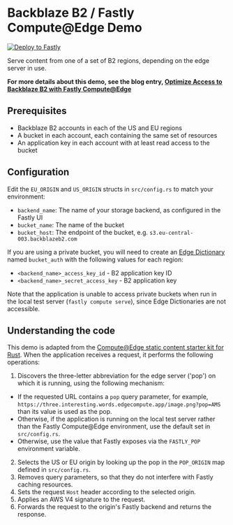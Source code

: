 # Backblaze B2 / Fastly Compute@Edge Demo

[![Deploy to Fastly](https://deploy.edgecompute.app/button)](https://deploy.edgecompute.app/deploy)

Serve content from one of a set of B2 regions, depending on the edge server in use.

**For more details about this demo, see the blog entry, [Optimize Access to Backblaze B2 with Fastly Compute@Edge](https://link.tbd)**

## Prerequisites

* Backblaze B2 accounts in each of the US and EU regions
* A bucket in each account, each containing the same set of resources
* An application key in each account with at least read access to the bucket

## Configuration

Edit the `EU_ORIGIN` and `US_ORIGIN` structs in `src/config.rs` to match your environment:

* `backend_name`: The name of your storage backend, as configured in the Fastly UI
* `bucket_name`: The name of the bucket
* `bucket_host`: The endpoint of the bucket, e.g. `s3.eu-central-003.backblazeb2.com`

If you are using a private bucket, you will need to create an [Edge Dictionary](https://docs.fastly.com/en/guides/about-edge-dictionaries) named `bucket_auth` with the following values for each region:

* `<backend_name>_access_key_id` - B2 application key ID
* `<backend_name>_secret_access_key` - B2 application key

Note that the application is unable to access private buckets when run in the local test server (`fastly compute serve`), since Edge Dictionaries are not accessible.

## Understanding the code

This demo is adapted from the [Compute@Edge static content starter kit for Rust](https://github.com/fastly/compute-starter-kit-rust-static-content). When the application receives a request, it performs the following operations:

1. Discovers the three-letter abbreviation for the edge server ('pop') on which it is running, using the following mechanism:
  * If the requested URL contains a `pop` query parameter, for example, `https://three.interesting.words.edgecompute.app/image.png?pop=AMS` than its value is used as the pop.
  * Otherwise, if the application is running on the local test server rather than the Fastly Compute@Edge environment, use the default set in `src/config.rs`.
  * Otherwise, use the value that Fastly exposes via the `FASTLY_POP` environment variable.
2. Selects the US or EU origin by looking up the pop in the `POP_ORIGIN` map defined in `src/config.rs`.
3. Removes query parameters, so that they do not interfere with Fastly caching resources.
4. Sets the request `Host` header according to the selected origin.
5. Applies an AWS V4 signature to the request.
6. Forwards the request to the origin's Fastly backend and returns the response.